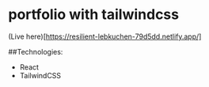 # portfolio with tailwindcss

(Live here)[https://resilient-lebkuchen-79d5dd.netlify.app/]

##Technologies:

- React
- TailwindCSS
